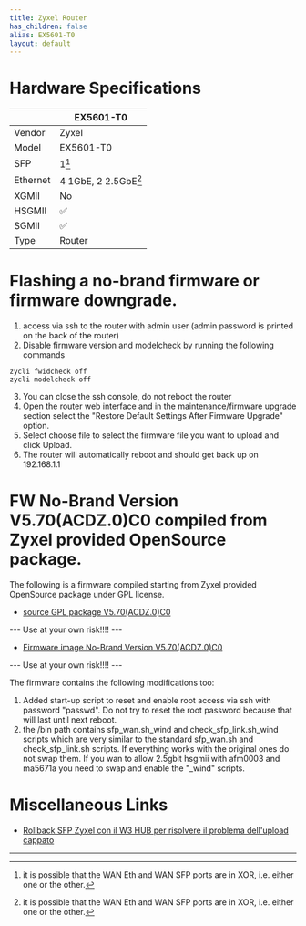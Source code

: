 ```yaml
---
title: Zyxel Router
has_children: false
alias: EX5601-T0
layout: default
---
```


# Hardware Specifications

|          | EX5601-T0              |
| -------- | ---------------------- |
| Vendor   | Zyxel                  |
| Model    | EX5601-T0              |
| SFP      | 1[^xor]                |
| Ethernet | 4 1GbE, 2 2.5GbE[^xor] |
| XGMII    | No                     |
| HSGMII   | ✅                     |
| SGMII    | ✅                     |
| Type     | Router                 |

# Flashing a no-brand firmware or firmware downgrade.

1. access via ssh to the router with admin user (admin password is printed on the back of the router)
2. Disable firmware version and modelcheck by running the following commands
```
zycli fwidcheck off
zycli modelcheck off
```
3. You can close the ssh console, do not reboot the router
4. Open the router web interface and in the maintenance/firmware upgrade section select the "Restore Default Settings After Firmware Upgrade" option.
5. Select choose file to select the firmware file you want to upload and click Upload.
6. The router will automatically reboot and should get back up on 192.168.1.1

# FW No-Brand Version V5.70(ACDZ.0)C0 compiled from Zyxel provided OpenSource package.
The following is a firmware compiled starting from Zyxel provided OpenSource package under GPL license.

- [source GPL package V5.70(ACDZ.0)C0](https://mega.nz/file/nVB0wSbK#m-csIaAJ5RTLGhCMy7OnkwNI4EwUS_n72WpXSNl8QU8)


--- Use at your own risk!!!! ---

- [Firmware image No-Brand Version V5.70(ACDZ.0)C0](https://mega.nz/file/7FZlWTzQ#F8Q_whoW4h1ETRUAzHe4PXIiK6TVj7uay_OtZxfmR6k)

--- Use at your own risk!!!! ---

The firmware contains the following modifications too:

1. Added start-up script to reset and enable root access via ssh with password "passwd". Do not try to reset the root password because that will last until next reboot.
2. the /bin path contains sfp_wan.sh_wind and check_sfp_link.sh_wind scripts which are very similar to the standard sfp_wan.sh and check_sfp_link.sh scripts. If everything works with the original ones do not swap them. If you wan to allow 2.5gbit hsgmii with afm0003 and ma5671a you need to swap and enable the "_wind" scripts.

# Miscellaneous Links

- [Rollback SFP Zyxel con il W3 HUB per risolvere il problema dell'upload cappato](https://forum.fibra.click/d/36541-rollback-sfp-zyxel-con-il-w3-hub-per-risolvere-il-problema-dellupload-cappato)


---

[^xor]: it is possible that the WAN Eth and WAN SFP ports are in XOR, i.e. either one or the other.
